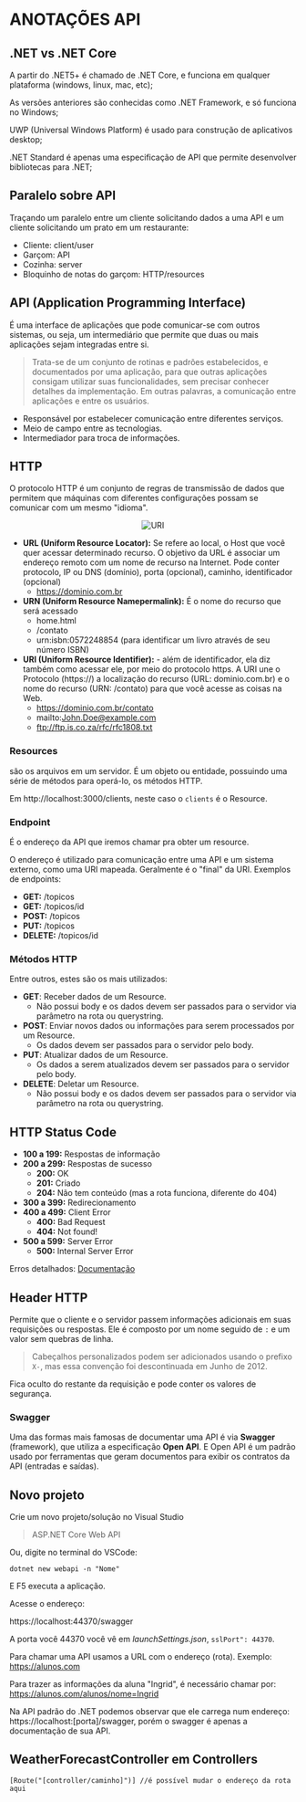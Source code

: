 # ANOTAÇÕES API

## .NET vs .NET Core

A partir do .NET5+ é chamado de .NET Core, e funciona em qualquer plataforma (windows, linux, mac, etc);

As versões anteriores são conhecidas como .NET Framework, e só funciona no Windows;

UWP (Universal Windows Platform) é usado para construção de aplicativos desktop;

.NET Standard é apenas uma especificação de API que permite desenvolver bibliotecas para .NET;


## Paralelo sobre API

Traçando um paralelo entre um cliente solicitando dados a uma API e um cliente solicitando um prato em um restaurante:

- Cliente: client/user
- Garçom: API
- Cozinha: server
- Bloquinho de notas do garçom: HTTP/resources


## API (Application Programming Interface)

É uma interface de aplicações que pode comunicar-se com outros sistemas, ou seja, um intermediário que permite que duas ou mais aplicações sejam integradas entre si.

> Trata-se de um conjunto de rotinas e padrões estabelecidos, e documentados por uma aplicação, para que outras aplicações consigam utilizar suas funcionalidades, sem precisar conhecer detalhes da implementação. Em outras palavras, a comunicação entre aplicações e entre os usuários.

- Responsável por estabelecer comunicação entre diferentes serviços.
- Meio de campo entre as tecnologias.
- Intermediador para troca de informações.


## HTTP

O protocolo HTTP é um conjunto de regras de transmissão de dados que permitem que máquinas com diferentes configurações possam se comunicar com um mesmo "idioma".

<span align="center">

![URI](https://upload.wikimedia.org/wikipedia/commons/thumb/f/ff/URI_Venn_Diagram.svg/180px-URI_Venn_Diagram.svg.png)

</span>

- **URL (Uniform Resource Locator):** Se refere ao local, o Host que você quer acessar determinado recurso. O objetivo da URL é associar um endereço remoto com um nome de recurso na Internet. Pode conter protocolo, IP ou DNS (domínio), porta (opcional), caminho, identificador (opcional)
    - https://dominio.com.br
- **URN (Uniform Resource Namepermalink):** É o nome do recurso que será acessado
    - home.html
    - /contato
    - urn:isbn:0572248854 (para identificar um livro através de seu número ISBN)
- **URI (Uniform Resource Identifier):** - além de identificador, ela diz também como acessar ele, por meio do protocolo https. A URI une o Protocolo (https://) a localização do recurso (URL: dominio.com.br) e o nome do recurso (URN: /contato) para que você acesse as coisas na Web.
    - https://dominio.com.br/contato
    - mailto:John.Doe@example.com
    - ftp://ftp.is.co.za/rfc/rfc1808.txt


### Resources

são os arquivos em um servidor. É um objeto ou entidade, possuindo uma série de métodos para operá-lo, os métodos HTTP.

Em http://localhost:3000/clients, neste caso o `clients` é o Resource.


### Endpoint

É o endereço da API que iremos chamar pra obter um resource. 

O endereço é utilizado para comunicação entre uma API e um sistema externo, como uma URI mapeada. Geralmente é o "final" da URI. Exemplos de endpoints:

- **GET:** /topicos
- **GET:** /topicos/id
- **POST:** /topicos
- **PUT:** /topicos
- **DELETE:** /topicos/id


### Métodos HTTP

Entre outros, estes são os mais utilizados:

- **GET**: Receber dados de um Resource.
    - Não possui body e os dados devem ser passados para o servidor via parâmetro na rota ou querystring.
- **POST**: Enviar novos dados ou informações para serem processados por um Resource.
    - Os dados devem ser passados para o servidor pelo body.
- **PUT**: Atualizar dados de um Resource.
    - Os dados a serem atualizados devem ser passados para o servidor pelo body.
- **DELETE**: Deletar um Resource.
    - Não possui body e os dados devem ser passados para o servidor via parâmetro na rota ou querystring.


## HTTP Status Code

- **100 a 199:** Respostas de informação
- **200 a 299:** Respostas de sucesso
    - **200:** OK
    - **201:** Criado
    - **204:** Não tem conteúdo (mas a rota funciona, diferente do 404)
- **300 a 399:** Redirecionamento
- **400 a 499:** Client Error
    - **400:** Bad Request
    - **404:** Not found!
- **500 a 599:** Server Error
    - **500:** Internal Server Error

Erros detalhados: [Documentação](https://developer.mozilla.org/pt-BR/docs/Web/HTTP/Status)


## Header HTTP

Permite que o cliente e o servidor passem informações adicionais em suas requisições ou respostas. Ele é composto por um nome seguido de `:` e um valor sem quebras de linha.

> Cabeçalhos personalizados podem ser adicionados usando o prefixo `X-`, mas essa convenção foi descontinuada em Junho de 2012.

Fica oculto do restante da requisição e pode conter os valores de segurança.


### Swagger

Uma das formas mais famosas de documentar uma API é via **Swagger** (framework), que utiliza a especificação **Open API**. E Open API é um padrão usado por ferramentas que geram documentos para exibir os contratos da API \(entradas e saídas).



## Novo projeto

Crie um novo projeto/solução no Visual Studio

> ASP.NET Core Web API

Ou, digite no terminal do VSCode:

`dotnet new webapi -n "Nome"`

E F5 executa a aplicação.


Acesse o endereço:

https://localhost:44370/swagger

A porta você 44370 você vê em *launchSettings.json*, `sslPort": 44370`.

Para chamar uma API usamos a URL com o endereço (rota). Exemplo: https://alunos.com

Para trazer as informações da aluna "Ingrid", é necessário chamar por: https://alunos.com/alunos/nome=Ingrid

Na API padrão do .NET podemos observar que ele carrega num endereço: https://localhost:[porta]/swagger, porém o swagger é apenas a documentação de sua API.


## WeatherForecastController em Controllers

`[Route("[controller/caminho]")] //é possível mudar o endereço da rota aqui`

